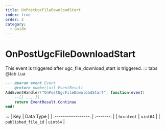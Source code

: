 ```yaml
---
title: OnPostUgcFileDownloadStart
index: true
order: 2
category:
  - Guide
---
```


# OnPostUgcFileDownloadStart
This event is triggered after ugc_file_download_start is triggered.
::: tabs
@tab Lua
```lua
--- @param event Event
--- @return number|nil EventResult
AddEventHandler("OnPostUgcFileDownloadStart", function(event)
    --[[ ... ]]
    return EventResult.Continue
end)
```

:::
|         Key         | Data Type |
| :-----------------: | :-------: |
|      `hcontent`     |  `uint64` |
| `published_file_id` |  `uint64` |